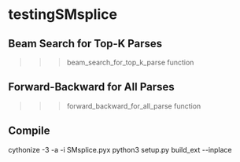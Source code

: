 # testingSMsplice


## Beam Search for Top-K Parses

>>> beam_search_for_top_k_parse function


## Forward-Backward for All Parses

>>> forward_backward_for_all_parse function


## Compile

cythonize -3 -a -i SMsplice.pyx
python3 setup.py build_ext --inplace


